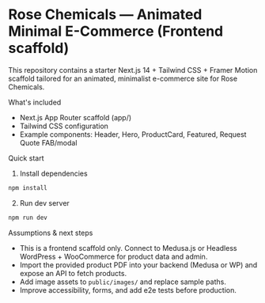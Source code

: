 # Rose Chemicals — Animated Minimal E-Commerce (Frontend scaffold)

This repository contains a starter Next.js 14 + Tailwind CSS + Framer Motion scaffold tailored for an animated, minimalist e-commerce site for Rose Chemicals.

What's included
- Next.js App Router scaffold (app/)
- Tailwind CSS configuration
- Example components: Header, Hero, ProductCard, Featured, Request Quote FAB/modal

Quick start
1. Install dependencies

```powershell
npm install
```

2. Run dev server

```powershell
npm run dev
```

Assumptions & next steps
- This is a frontend scaffold only. Connect to Medusa.js or Headless WordPress + WooCommerce for product data and admin.
- Import the provided product PDF into your backend (Medusa or WP) and expose an API to fetch products.
- Add image assets to `public/images/` and replace sample paths.
- Improve accessibility, forms, and add e2e tests before production.
